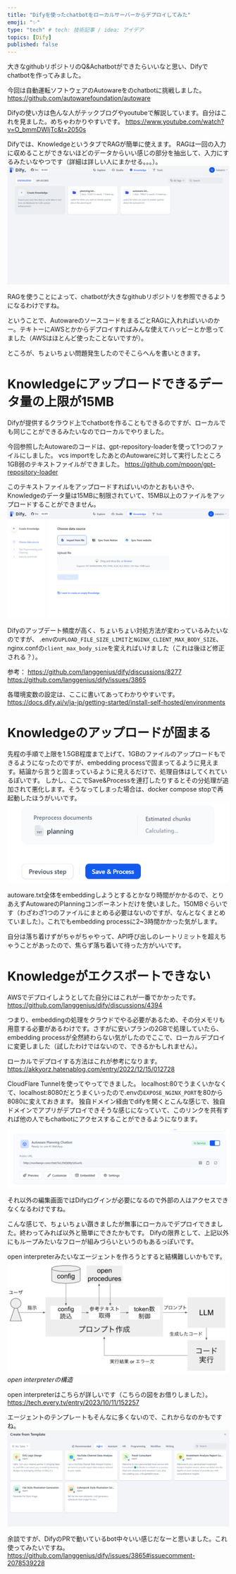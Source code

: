 ```yaml
---
title: "Difyを使ったchatbotをローカルサーバーからデプロイしてみた"
emoji: "✨"
type: "tech" # tech: 技術記事 / idea: アイデア
topics: [Dify]
published: false
---
```


大きなgithubリポジトリのQ&Achatbotができたらいいなと思い、Difyでchatbotを作ってみました。

今回は自動運転ソフトウェアのAutowareをのchatbotに挑戦しました。
https://github.com/autowarefoundation/autoware

Difyの使い方は色んな人がテックブログやyoutubeで解説しています。自分はこれを見ました。めちゃわかりやすいです。
https://www.youtube.com/watch?v=O_bmmDWIjTc&t=2050s

Difyでは、KnowledgeというタブでRAGが簡単に使えます。
RAGは一回の入力に収めることができないほどのデータからいい感じの部分を抽出して、入力にするみたいなやつです（詳細は詳しい人にまかせる。。。）。
![alt text](/images/dify/image.png)

RAGを使うことによって、chatbotが大きなgithubリポジトリを参照できるようになるわけですね。

ということで、AutowareのソースコードをまるごとRAGに入れればいいのかー。テキトーにAWSとかからデプロイすればみんな使えてハッピーとか思ってました（AWSはほとんど使ったことないですが）。

ところが、ちょいちょい問題発生したのでそこらへんを書いときます。

# Knowledgeにアップロードできるデータ量の上限が15MB
Difyが提供するクラウド上でchatbotを作ることもできるのですが、ローカルでも同じことができるみたいなのでローカルでやりました。

今回参照したAutowareのコードは、gpt-repository-loaderを使って1つのファイルにしました。
vcs importをしたあとのAutowareに対して実行したところ1GB弱のテキストファイルができました。
https://github.com/mpoon/gpt-repository-loader

このテキストファイルをアップロードすればいいのかとおもいきや、Knowledgeのデータ量は15MBに制限されていて、15MB以上のファイルをアップロードすることができません。
![alt text](/images/dify/image-3.png)

Difyのアップデート頻度が高く、ちょいちょい対処方法が変わっているみたいなのですが、
.envの`UPLOAD_FILE_SIZE_LIMIT`と`NGINX_CLIENT_MAX_BODY_SIZE`、nginx.confの`client_max_body_size`を変えればいけました（これは後ほど修正される？）。

参考：
https://github.com/langgenius/dify/discussions/8277
https://github.com/langgenius/dify/issues/3865

各環境変数の設定は、ここに書いてあってわかりやすいです。
https://docs.dify.ai/v/ja-jp/getting-started/install-self-hosted/environments



# Knowledgeのアップロードが固まる
先程の手順で上限を1.5GB程度まで上げて、1GBのファイルのアップロードもできるようになったのですが、embedding processで固まってるように見えます。結論から言うと固まっているように見えるだけで、処理自体はしてくれているぽいです。
しかし、ここでSave&Processを連打したりするとその分処理が追加されて悪化します。そうなってしまった場合は、docker compose stopで再起動したほうがいいです。
![alt text](/images/dify/image-4.png)

autoware.txt全体をembeddingしようとするとかなり時間がかかるので、とりあえずAutowareのPlanningコンポーネントだけを使いました。150MBぐらいです（わざわざ1つのファイルにまとめる必要はないのですが、なんとなくまとめていました）。これでもembedding processに2~3時間かかった気がします。

自分は落ち着けずがちゃがちゃやって、API呼び出しのレートリミットを超えちゃうことがあったので、焦らず落ち着いて待った方がいいです。


# Knowledgeがエクスポートできない
AWSでデプロイしようとしてた自分にはこれが一番でかかったです。
https://github.com/langgenius/dify/discussions/4394

つまり、embeddingの処理をクラウドでやる必要があるため、その分メモリも用意する必要があるわけです。さすがに安いプランの2GBで処理していたら、embedding processが全然終わらない気がしたのでここで、ローカルデプロイに変更しました（試したわけではないので、できるかもしれません）。

ローカルでデプロイする方法はこれが参考になります。
https://akkyorz.hatenablog.com/entry/2022/12/15/012728

CloudFlare Tunnelを使ってやってできました。
localhost:80でうまくいかなくて、localhost:8080だとうまくいったので.envの`EXPOSE_NGINX_PORT`を80から8080に変えておきます。
独自ドメイン経由でdifyを開くとこんな感じで、独自ドメインでアプリがデプロイできそうな感じになっていて、このリンクを共有すれば他の人でもchatbotにアクセスすることができるようになります。

![alt text](/images/dify/image-5.png)

それ以外の編集画面ではDifyログインが必要になるので外部の人はアクセスできなくなるわけですね。

こんな感じで、ちょいちょい躓きましたが無事にローカルでデプロイできました。終わってみれば以外と簡単にできたかもです。
Difyの限界として、上記以外にもループみたいなフローが組みづらいというのもあるっぽいです。

open interpreterみたいなエージェントを作ろうとすると結構難しいかもです。
![alt text](/images/dify/image-1.png)
*open interpreterの構造*

open interpreterはこちらが詳しいです（こちらの図をお借りしました）。
https://tech.every.tv/entry/2023/10/11/152257

エージェントのテンプレートもそんなに多くないので、これからなのかもですね。
![alt text](/images/dify/image-2.png)

余談ですが、DifyのPRで動いているbot中々いい感じだなーと思いました。これ使ってみたいですね。
https://github.com/langgenius/dify/issues/3865#issuecomment-2078539228

